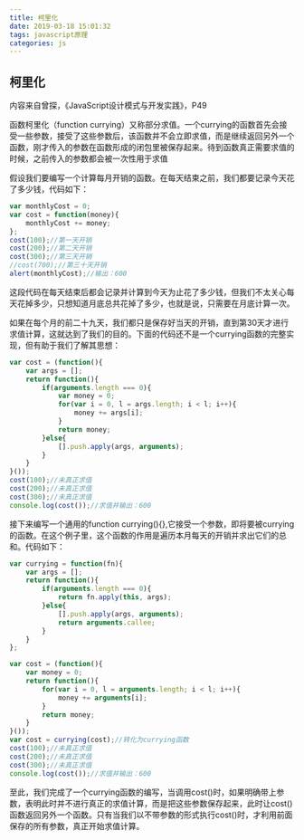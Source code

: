 ```yaml
---
title: 柯里化
date: 2019-03-18 15:01:32
tags: javascript原理
categories: js
---
```

## 柯里化

内容来自曾探，《JavaScript设计模式与开发实践》，P49

函数柯里化（function currying）又称部分求值。一个currying的函数首先会接受一些参数，接受了这些参数后，该函数并不会立即求值，而是继续返回另外一个函数，刚才传入的参数在函数形成的闭包里被保存起来。待到函数真正需要求值的时候，之前传入的参数都会被一次性用于求值

假设我们要编写一个计算每月开销的函数。在每天结束之前，我们都要记录今天花了多少钱，代码如下：
```javascript
var monthlyCost = 0;
var cost = function(money){
    monthlyCost += money;
};
cost(100);//第一天开销
cost(200);//第二天开销
cost(300);//第三天开销
//cost(700);//第三十天开销
alert(monthlyCost);//输出：600
```
这段代码在每天结束后都会记录并计算到今天为止花了多少钱，但我们不太关心每天花掉多少，只想知道月底总共花掉了多少，也就是说，只需要在月底计算一次。

如果在每个月的前二十九天，我们都只是保存好当天的开销，直到第30天才进行求值计算，这就达到了我们的目的。下面的代码还不是一个currying函数的完整实现，但有助于我们了解其思想：

```javascript
var cost = (function(){
    var args = [];
    return function(){
        if(arguments.length === 0){
            var money = 0;
            for(var i = 0, l = args.length; i < l; i++){
                money += args[i];
            }
            return money;
        }else{
            [].push.apply(args, arguments);
        }
    }
}());
cost(100);//未真正求值
cost(200);//未真正求值
cost(300);//未真正求值
console.log(cost());//求值并输出：600
```
接下来编写一个通用的function currying(){},它接受一个参数，即将要被currying的函数。在这个例子里，这个函数的作用是遍历本月每天的开销并求出它们的总和。代码如下：
```javascript
var currying = function(fn){
    var args = [];
    return function(){
        if(arguments.length === 0){
            return fn.apply(this, args);
        }else{
            [].push.apply(args, arguments);
            return arguments.callee;
        }
    }
};
```
```javascript
var cost = (function(){
    var money = 0;
    return function(){
        for(var i = 0, l = arguments.length; i < l; i++){
            money += arguments[i];
        }
        return money;
    }
}());
var cost = currying(cost);//转化为currying函数
cost(100);//未真正求值
cost(200);//未真正求值
cost(300);//未真正求值
console.log(cost());//求值并输出：600
```
至此，我们完成了一个currying函数的编写，当调用cost()时，如果明确带上参数，表明此时并不进行真正的求值计算，而是把这些参数保存起来，此时让cost()函数返回另外一个函数。只有当我们以不带参数的形式执行cost()时，才利用前面保存的所有参数，真正开始求值计算。
